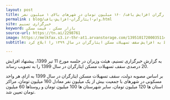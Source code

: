 ```yaml
---
layout: post
title: وام مسکن ایثارگران افزایش یافت/ ۱۶۰ میلیون تومان در شهرهای بالای ۱ میلیون نفر
permalink : blog/وام-ایثارگران-افزایش-یافت.html
site: خبرگزاری تسنیم
keyword: بازار مسکن ، قیمت مسکن
source-url: https://tn.ai/2298761
image: https://melkfax.s3.ir-thr-at1.arvanstorage.com/139510172000351149637094.png
subtitle: معاون اول رئیس جمهور مصوبه مربوط به افزایش سقف تسهیلات مسکن ایثارگران در سال ۱۳۹۹ را ابلاغ کرد.

---
```

به گزارش خبرگزاری تسنیم، هیئت وزیران در جلسه مورخ 11 تیر 1399، پیشنهاد افزایش 20 درصدی سقف تسهیلات مسکن ایثارگران در سال 1399 را به تصویب رساند.

بر اساس مصوبه دولت، سقف تسهیلات مسکن ایثارگران در سال 1399 به ازای هر واحد مسکونی در شهرهای با جمعیت بیش از یک میلیون نفر معادل 160 میلیون تومان، مراکز استان ها 120 میلیون تومان، سایر شهرستان ها 100 میلیون تومان و روستاها 60 میلیون تومان تعیین شد.